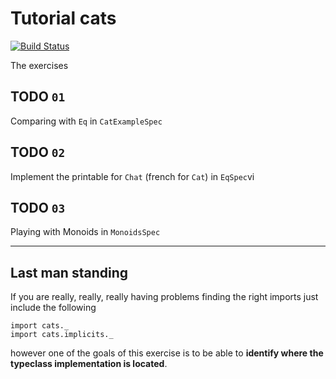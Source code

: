 Tutorial cats
======

[![Build Status](https://travis-ci.org/fagossa/tutorial-cats.svg?branch=solution)](https://travis-ci.org/fagossa/tutorial-cats)


The exercises

## TODO `01`

Comparing with `Eq` in `CatExampleSpec`


## TODO `02`

Implement the printable for `Chat` (french for `Cat`) in `EqSpec`vi 


## TODO `03`

Playing with Monoids in `MonoidsSpec`

-----

## Last man standing

If you are really, really, really having problems finding the right imports just include the following

```
import cats._
import cats.implicits._
```

however one of the goals of this exercise is to be able to __identify where the typeclass implementation is located__.